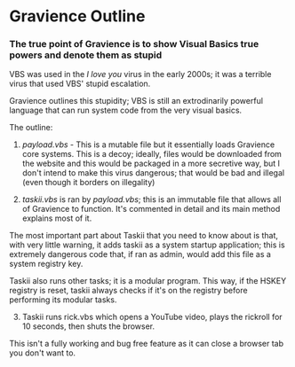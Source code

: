 # Gravience Outline

### The true point of Gravience is to show Visual Basics true powers and denote them as stupid

VBS was used in the *I love you* virus in the early 2000s; it was a terrible virus that used VBS' stupid escalation. 

Gravience outlines this stupidity; VBS is still an extrodinarily powerful language that can run system code from the very visual basics.

The outline:

1. *payload.vbs* - This is a mutable file but it essentially loads Gravience core systems. This is a decoy; ideally, files would be downloaded from the website
and this would be packaged in a more secretive way, but I don't intend to make this virus dangerous; that would be bad and illegal (even though it borders on illegality)

2. *taskii.vbs* is ran by *payload.vbs*; this is an immutable file that allows all of Gravience to function. It's commented in detail and its main method explains most of it.

The most important part about Taskii that you need to know about is that, with very little warning, it adds 
taskii as a system startup application; this is extremely dangerous code that, if ran as 
admin, would add this file as a system registry key. 

Taskii also runs other tasks; it is a modular program. This way, if the HSKEY registry is reset, taskii always checks if it's on the registry
before performing its modular tasks. 

3. Taskii runs rick.vbs which opens a YouTube video, plays the rickroll for 10 seconds, then shuts the browser. 

This isn't a fully working and bug free feature as it can close a browser tab you don't want to. 